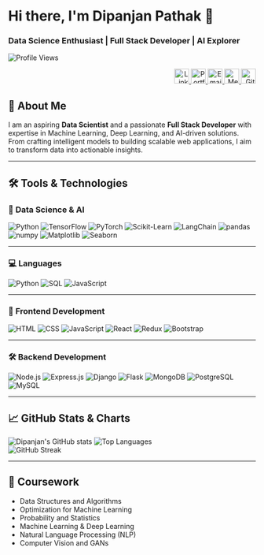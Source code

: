 # Hi there, I'm Dipanjan Pathak 👋  
### **Data Science Enthusiast | Full Stack Developer | AI Explorer**


![Profile Views](https://komarev.com/ghpvc/?username=dipanjanpathak&color=blue)  

<p align="right">
  <a href="https://linkedin.com/in/dipanjan-pathak" target="_blank">
    <img src="https://img.icons8.com/ios-filled/50/ffffff/linkedin.png" alt="LinkedIn" width="30" height="30">
  </a>
  <a href="https://www.dipanjan.tech" target="_blank">
    <img src="https://img.icons8.com/ios-filled/50/ffffff/domain.png" alt="Portfolio" width="30" height="30">
  </a>
  <a href="mailto:dipanjanpathak@gmail.com" target="_blank">
    <img src="https://img.icons8.com/ios-filled/50/ffffff/email.png" alt="Email" width="30" height="30">
  </a>
  <a href="https://medium.com/@dipanjanpathak" target="_blank">
    <img src="https://img.icons8.com/ios-filled/50/ffffff/medium-new.png" alt="Medium" width="30" height="30">
  </a>
  <a href="https://github.com/dipanjanpathak" target="_blank">
    <img src="https://img.icons8.com/ios-filled/50/ffffff/github.png" alt="GitHub" width="30" height="30">
  </a>
</p>






## 🚀 About Me
I am an aspiring **Data Scientist** and a passionate **Full Stack Developer** with expertise in Machine Learning, Deep Learning, and AI-driven solutions. From crafting intelligent models to building scalable web applications, I aim to transform data into actionable insights.

---

## 🛠️ Tools & Technologies

### 🧠 **Data Science & AI**
![Python](https://img.shields.io/badge/-Python-3776AB?style=flat-square&logo=python&logoColor=white)
![TensorFlow](https://img.shields.io/badge/-TensorFlow-FF6F00?style=flat-square&logo=tensorflow&logoColor=white)
![PyTorch](https://img.shields.io/badge/-PyTorch-EE4C2C?style=flat-square&logo=pytorch&logoColor=white)
![Scikit-Learn](https://img.shields.io/badge/-Scikit_Learn-F7931E?style=flat-square&logo=scikit-learn&logoColor=white)
![LangChain](https://img.shields.io/badge/-LangChain-FF4B4B?style=flat-square&logo=data&logoColor=white)
![pandas](https://img.shields.io/badge/-pandas-150458?style=flat-square&logo=pandas&logoColor=white)
![numpy](https://img.shields.io/badge/-numpy-013243?style=flat-square&logo=numpy&logoColor=white)
![Matplotlib](https://img.shields.io/badge/-Matplotlib-11557C?style=flat-square&logoColor=white)
![Seaborn](https://img.shields.io/badge/-Seaborn-2E6CC0?style=flat-square&logo=data&logoColor=white)

---

### 💻 **Languages**
![Python](https://img.shields.io/badge/-Python-3776AB?style=flat-square&logo=python&logoColor=white) ![SQL](https://img.shields.io/badge/-SQL-4479A1?style=flat-square&logo=postgresql&logoColor=white)
![JavaScript](https://img.shields.io/badge/-JavaScript-F7DF1E?style=flat-square&logo=javascript&logoColor=black)



---

### 🎨 **Frontend Development**
![HTML](https://img.shields.io/badge/-HTML-E34F26?style=flat-square&logo=html5&logoColor=white)
![CSS](https://img.shields.io/badge/-CSS-1572B6?style=flat-square&logo=css3&logoColor=white)
![JavaScript](https://img.shields.io/badge/-JavaScript-F7DF1E?style=flat-square&logo=javascript&logoColor=black)
![React](https://img.shields.io/badge/-React-61DAFB?style=flat-square&logo=react&logoColor=black)
![Redux](https://img.shields.io/badge/-Redux-764ABC?style=flat-square&logo=redux&logoColor=white)
![Bootstrap](https://img.shields.io/badge/-Bootstrap-7952B3?style=flat-square&logo=bootstrap&logoColor=white)

---

### 🛠️ **Backend Development**
![Node.js](https://img.shields.io/badge/-Node.js-339933?style=flat-square&logo=node.js&logoColor=white)
![Express.js](https://img.shields.io/badge/-Express.js-000000?style=flat-square&logo=express&logoColor=white)
![Django](https://img.shields.io/badge/-Django-092E20?style=flat-square&logo=django&logoColor=white)
![Flask](https://img.shields.io/badge/-Flask-000000?style=flat-square&logo=flask&logoColor=white)
![MongoDB](https://img.shields.io/badge/-MongoDB-47A248?style=flat-square&logo=mongodb&logoColor=white)
![PostgreSQL](https://img.shields.io/badge/-PostgreSQL-336791?style=flat-square&logo=postgresql&logoColor=white)
![MySQL](https://img.shields.io/badge/-MySQL-4479A1?style=flat-square&logo=mysql&logoColor=white)

---

## 📈 GitHub Stats & Charts
![Dipanjan's GitHub stats](https://github-readme-stats.vercel.app/api?username=dipanjanpathak&show_icons=true&theme=radical&count_private=true)  ![Top Languages](https://github-readme-stats.vercel.app/api/top-langs/?username=dipanjanpathak&layout=compact&theme=radical)  
![GitHub Streak](https://github-readme-streak-stats.herokuapp.com/?user=dipanjanpathak&theme=radical)

---

## 🌟 Coursework
- Data Structures and Algorithms  
- Optimization for Machine Learning  
- Probability and Statistics  
- Machine Learning & Deep Learning  
- Natural Language Processing (NLP)  
- Computer Vision and GANs  
